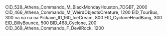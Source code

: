 CID_528_Athena_Commando_M_BlackMondayHouston_7DGBT, 2000
CID_466_Athena_Commando_M_WeirdObjectsCreature, 1200
EID_TourBus, 300
na
na
na
na
Pickaxe_ID_160_IceCream, 800
EID_CycloneHeadBang, 300
EID_BillyBounce, 500
BID_468_Cyclone, 200
CID_369_Athena_Commando_F_DevilRock, 1200
